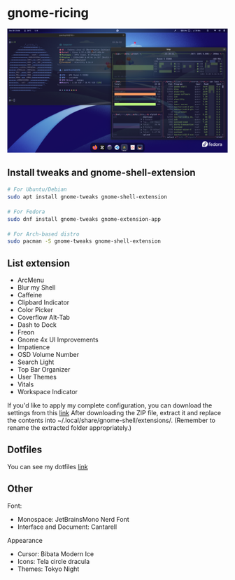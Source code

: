 # gnome-ricing

![](./images/1.png)

## Install tweaks and gnome-shell-extension

```bash
# For Ubuntu/Debian
sudo apt install gnome-tweaks gnome-shell-extension

# For Fedora
sudo dnf install gnome-tweaks gnome-extension-app

# For Arch-based distro
sudo pacman -S gnome-tweaks gnome-shell-extension
```

## List extension

- ArcMenu
- Blur my Shell
- Caffeine
- Clipbard Indicator
- Color Picker
- Coverflow Alt-Tab
- Dash to Dock
- Freon
- Gnome 4x UI Improvements
- Impatience
- OSD Volume Number
- Search Light
- Top Bar Organizer
- User Themes
- Vitals
- Workspace Indicator

If you'd like to apply my complete configuration, you can download the settings from this [link](https://drive.google.com/file/d/1uFwsanyjvtBBYYQ_QjNoC7BSTfNYrGhp/view?usp=sharing)
After downloading the ZIP file, extract it and replace the contents into ~/.local/share/gnome-shell/extensions/.
(Remember to rename the extracted folder appropriately.)

## Dotfiles

You can see my dotfiles [link](https://github.com/quochuy242/dotfiles)

## Other

Font: 
- Monospace: JetBrainsMono Nerd Font
- Interface and Document: Cantarell

Appearance
- Cursor: Bibata Modern Ice
- Icons: Tela circle dracula
- Themes: Tokyo Night
